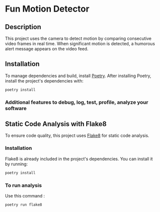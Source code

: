 # Fun Motion Detector

## Description
This project uses the camera to detect motion by comparing consecutive video frames in real time. When significant motion is detected, a humorous alert message appears on the video feed.

## Installation
To manage dependencies and build, install [Poetry](https://python-poetry.org/). After installing Poetry, install the project's dependencies with:

```bash
poetry install
```

### Additional features to debug, log, test, profile, analyze your software

## Static Code Analysis with Flake8
To ensure code quality, this project uses [Flake8](https://flake8.pycqa.org/) for static code analysis.  

### Installation
Flake8 is already included in the project's dependencies. You can install it by running:
```bash
poetry install
```

### To run analysis
Use this command :
```bash
poetry run flake8
```
